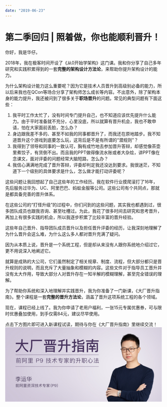 ```yaml
---
date: "2019-06-23"
---  
```

      
# 第二季回归 | 照着做，你也能顺利晋升！
你好，我是华仔。

2018年，我在极客时间开设了《从0开始学架构》这门课。我和你分享了自己多年研究和实践积累得到的一套**完整的架构设计方法论**，来帮助你提升架构设计的能力。

为什么架构设计能力这么重要呢？因为它是技术人员晋升到高级别必备的能力，所以后来我也在QCon等场合分享了架构师怎么成长等内容。不出意外，除了架构本身的能力提升，我还被问到了很多关于**职场晋升**的问题。常见的典型问题有下面这些：

1.  我平时工作太忙了，没有时间专门提升自己，也不知道应该优先提升什么能力。由于平时准备就不充分，心里没底，所以就算有晋升机会，我也不敢申请，怕在大家面前丢脸，怎么办？
2.  身边跟我差不多的、甚至不如我的同事都晋升了，而我还在原地踏步。我不知道晋升这个游戏到底要怎么玩，这背后是不是有所谓的“潜规则”？
3.  我得到了领导和同事的一致认可，胸有成竹地去参加晋升答辩，却感觉像茶壶里煮饺子，有货倒不出。而且我的PPT做得像流水账或者大杂烩，讲PPT像在念课文，面对评委的问题经常大脑短路，怎么办？
4.  我信心满满地完成了晋升答辩，评委却判定我还没达到要求。我很迷茫，不知道下一个级别的具体要求是什么，怎么做才能打动评委呢？

这些问题让我回想起了自己这些年的工作经历。我在软件行业摸爬滚打了16年，先后服务过华为、UC、阿里巴巴、蚂蚁金服等公司。这些公司有个共同点，那就是都具备完善的晋升体系。

<!-- [[[read_end]]] -->

在这些公司的“打怪升级”的过程中，你们问到的这些问题，其实我也都遇到过，很多团队成员也跟我咨询、甚至吐槽过。为此，我花了很多时间去研究和思考晋升，再加上有很多实践的机会，所以我逐步积累了比较丰富的晋升经验。

这些年自己晋升、指导团队成员晋升以及担任晋升评委的经历，让我深刻地理解了为什么晋升会这么难，为什么这么多人都对晋升充满了疑问。

因为从本质上说，晋升是一个系统工程，但是却从来没有人跟你系统地介绍过它，更不用说深入地阐述它。

就算是成熟的大公司，它们虽然制定了相关规章、制度、流程，但大部分都只是晋升规则的说明，而且充斥了大量抽象和模糊的内容。这些文件对于指导员工晋升并没有太大作用，导致大部分人对晋升存在一知半解的模糊理解，甚至完全错误的理解。

为了帮助你系统和深入地理解并实践晋升，我为你准备了一门新课，《大厂晋升指南》。整个课程是一套**完整的晋升方法论**，涵盖了晋升这项系统工程的各个领域。

现在，课程已经上线了。我为你申请了老用户福利，一张15元专属优惠券，可与限时优惠叠加使用，到手仅需84元，建议尽早使用。

点击下方图片即可进入新课程试读，期待与你在《大厂晋升指南》里继续交流！  
[![](./httpsstatic001geekbangorgresourceimage41214193f3e6eca109b7030b885f015fa521.jpg)](https://time.geekbang.org/column/intro/366?utm_term=zeusVW2TG&utm_source=geektime-app&utm_medium=geektime&utm_campaign=100064501&utm_content=diyijiwenzhang)